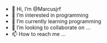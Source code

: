 - 👋 Hi, I’m @Marcusjrf
- 👀 I’m interested in programming
- 🌱 I’m currently learning programming
- 💞️ I’m looking to collaborate on ...
- 📫 How to reach me ...

<!---
Marcusjrf/Marcusjrf is a ✨ special ✨ repository because its `README.md` (this file) appears on your GitHub profile.
You can click the Preview link to take a look at your changes.
--->

